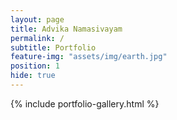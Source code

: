 ```yaml
---
layout: page
title: Advika Namasivayam
permalink: /
subtitle: Portfolio
feature-img: "assets/img/earth.jpg"
position: 1
hide: true
---
```


{% include portfolio-gallery.html %}
